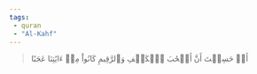 ```yaml
---
tags: 
 - quran 
 - "Al-Kahf"
---
```


> أَمۡ حَسِبۡتَ أَنَّ أَصۡحَٰبَ ٱلۡكَهۡفِ وَٱلرَّقِيمِ كَانُواْ مِنۡ ءَايَٰتِنَا عَجَبًا
